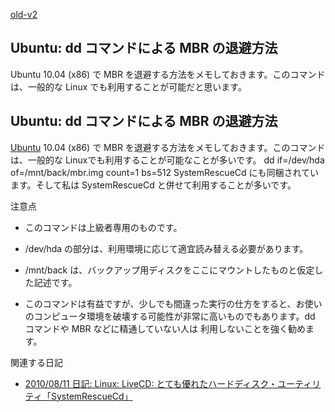 [old-v2](ig100821-orig.html)

## Ubuntu: dd コマンドによる MBR の退避方法

Ubuntu 10.04 (x86) で MBR を退避する方法をメモしておきます。このコマンドは、一般的な Linux でも利用することが可能だと思います。

## Ubuntu: dd コマンドによる MBR の退避方法

[Ubuntu](http://www.igapyon.jp/igapyon/diary/keyword/ubuntu.html) 10.04 (x86) で MBR を退避する方法をメモしておきます。このコマンドは、一般的な Linuxでも利用することが可能なことが多いです。
dd if=/dev/hda of=/mnt/back/mbr.img count=1 bs=512
SystemRescueCd にも同梱されています。そして私は SystemRescueCd と併せて利用することが多いです。

注意点

* このコマンドは上級者専用のものです。
  
* /dev/hda の部分は、利用環境に応じて適宜読み替える必要があります。
  
* /mnt/back は、バックアップ用ディスクをここにマウントしたものと仮定した記述です。
  
* このコマンドは有益ですが、少しでも間違った実行の仕方をすると、お使いのコンピュータ環境を破壊する可能性が非常に高いものでもあります。dd コマンドや
  MBR などに精通していない人は 利用しないことを強く勧めます。

関連する日記

* [2010/08/11 日記: Linux: LiveCD: とても優れたハードディスク・ユーティリティ「SystemRescueCd」](ig100811.html)
